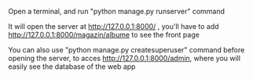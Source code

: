 Open a terminal, and run "python manage.py runserver" command

It will open the server at http://127.0.0.1:8000/ , you'll have to add http://127.0.0.1:8000/magazin/albume to see the front page

You can also use "python manage.py createsuperuser" command before opening the server, to acces http://127.0.0.1:8000/admin, where you will easily see the database of the web app
